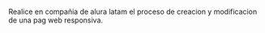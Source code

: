 Realice en compañia de alura latam el proceso de creacion y modificacion de una pag web responsiva.
